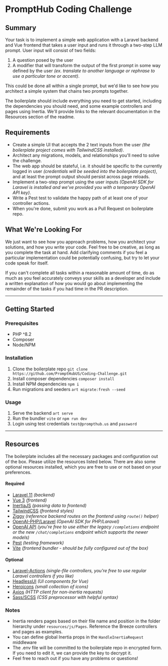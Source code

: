 # PromptHub Coding Challenge

## Summary

Your task is to implement a simple web application with a Laravel backend and Vue frontend that takes a user input and runs it through a two-step LLM prompt. User input will consist of two fields:

1. A question posed by the user
2. A modifier that will transform the output of the first prompt in some way defined by the user _(ex. translate to another language or rephrase to use a particular tone or accent)_.

This could be done all within a single prompt, but we'd like to see how you architect a simple system that chains two prompts together.

The boilerplate should include everything you need to get started, including the dependencies you should need, and some example controllers and pages using Inertia. We'll provide links to the relevant documentation in
the Resources section of the readme.

## Requirements

- Create a simple UI that accepts the 2 text inputs from the user _(the boilerplate project comes with TailwindCSS installed)_.
- Architect any migrations, models, and relationships you'll need to solve the challenge.
- The web app should be stateful, i.e. it should be specific to the currently logged in user _(credentials will be seeded into the boilerplate project)_, and at least the prompt output should persist across page reloads.
- Implement a two-step prompt using the user inputs _(OpenAI SDK for Laravel is installed and we've provided you with a temporary OpenAI API key)_.
- Write a Pest test to validate the happy path of at least one of your controller actions.
- When you're done, submit you work as a Pull Request on boilerplate repo.

## What We're Looking For

We just want to see how you approach problems, how you architect your solutions, and how you write your code. Feel free to be creative, as long as you complete the task at hand. Add clarifying comments if you feel a
particular implementation could be potentially confusing, but try to let your code speak for itself.

If you can't complete all tasks within a reasonable amount of time, do as much as you feel accurately conveys your skills as a developer and include a written explanation of how you would go about implementing the
remainder of the tasks if you had time in the PR description.

---

## Getting Started

### Prerequisites

- PHP ^8.2
- Composer
- Node/NPM

### Installation

1. Clone the boilerplate repo `git clone https://github.com/PromptHubUS/Coding-Challenge.git`
2. Install composer dependencies `composer install`
3. Install NPM dependencies `npm i`
4. Run migrations and seeders `art migrate:fresh --seed`

### Usage

1. Serve the backend `art serve`
2. Run the bundler `vite` or `npm run dev`
3. Login using test credentials `test@prompthub.us` and `password`

---

## Resources

The boilerplate includes all the necessary packages and configuration out of the box. Please utilize the resources listed below. There are also some optional resources installed, which you are free to use or not based on
your preferences.

#### Required

- [Laravel 11](https://laravel.com/docs/11.x) _(backend)_
- [Vue 3](https://vuejs.org/guide/introduction.html) _(frontend)_
- [InertiaJS](https://inertiajs.com/) _(passing data to frontend)_
- [TailwindCSS](https://tailwindcss.com/docs/utility-first) _(frontend styles)_
- [Ziggy](https://github.com/tighten/ziggy) _(reference backend routes on the frontend using `route()` helper)_
- [OpenAI-PHP/Laravel](https://github.com/openai-php/laravel) _(OpenAI SDK for PHP/Laravel)_
- [OpenAI API](https://platform.openai.com/docs/api-reference/chat/create) _(you're free to use either the legacy `/completions` endpoint or the new `/chat/completions` endpoint which supports the newer models)_
- [Pest](https://pestphp.com/docs/installation) _(testing framework)_
- [Vite](https://vitejs.dev/config/) _(frontend bundler - should be fully configured out of the box)_

#### Optional

- [Laravel-Actions](https://www.laravelactions.com/) _(single-file controllers, you're free to use regular Laravel controllers if you like)_
- [HeadlessUI](https://headlessui.com/v1/vue) _(UI components for Vue)_
- [Heroicons](https://heroicons.dev/) _(small collection of icons)_
- [Axios](https://axios-http.com/docs/example) _(HTTP client for non-inertia requests)_
- [Sass/SCSS](https://sass-lang.com/documentation/syntax/) _(CSS preprocessor with helpful syntax)_

### Notes

- Inertia renders pages based on their file name and position in the folder hierarchy under `resources/js/Pages`. Reference the Breeze controllers and pages as examples.
- You can define global Inertia props in the `HandleInertiaRequest` middleware
- The .env file will be committed to the boilerplate repo in encrypted form. If you need to edit it, we can provide the key to decrypt it.
- Feel free to reach out if you have any problems or questions!
